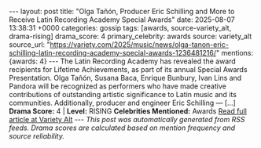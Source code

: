 --- layout: post title: "Olga Tañón, Producer Eric Schilling and More to Receive Latin Recording Academy Special Awards" date: 2025-08-07 13:38:31 +0000 categories: gossip tags: [awards, source-variety_alt, drama-rising] drama_score: 4 primary_celebrity: awards source: variety_alt source_url: "https://variety.com/2025/music/news/olga-tanon-eric-schilling-latin-recording-academy-special-awards-1236481216/" mentions: {awards: 4} --- The Latin Recording Academy has revealed the award recipients for Lifetime Achievements, as part of its annual Special Awards Presentation. Olga Tañón, Susana Baca, Enrique Bunbury, Ivan Lins and Pandora will be recognized as performers who have made creative contributions of outstanding artistic significance to Latin music and its communities. Additionally, producer and engineer Eric Schilling — […] **Drama Score:** 4 | **Level:** RISING **Celebrities Mentioned:** Awards [Read full article at Variety Alt](https://variety.com/2025/music/news/olga-tanon-eric-schilling-latin-recording-academy-special-awards-1236481216/) --- *This post was automatically generated from RSS feeds. Drama scores are calculated based on mention frequency and source reliability.*